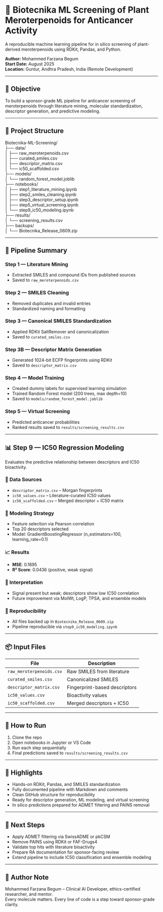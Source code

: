 # 🧬 Biotecnika ML Screening of Plant Meroterpenoids for Anticancer Activity  
A reproducible machine learning pipeline for in silico screening of plant-derived meroterpenoids using RDKit, Pandas, and Python.

**Author:** Mohammed Farzana Begum  
**Start Date:** August 2025  
**Location:** Guntur, Andhra Pradesh, India (Remote Development)

---

## 🎯 Objective  
To build a sponsor-grade ML pipeline for anticancer screening of meroterpenoids through literature mining, molecular standardization, descriptor generation, and predictive modeling.

---

## 📁 Project Structure

Biotecnika-ML-Screening/  
├── data/  
│   ├── raw_meroterpenoids.csv  
│   ├── curated_smiles.csv  
│   ├── descriptor_matrix.csv  
│   └── ic50_scaffolded.csv  
├── models/  
│   └── random_forest_model.joblib  
├── notebooks/  
│   ├── step1_literature_mining.ipynb  
│   ├── step2_smiles_cleaning.ipynb  
│   ├── step3_descriptor_setup.ipynb  
│   ├── step5_virtual_screening.ipynb  
│   └── step9_ic50_modeling.ipynb  
├── results/  
│   └── screening_results.csv  
├── backups/  
│   └── Biotecnika_Release_0609.zip  

---

## 🧪 Pipeline Summary

### Step 1 — Literature Mining  
- Extracted SMILES and compound IDs from published sources  
- Saved to `raw_meroterpenoids.csv`

### Step 2 — SMILES Cleaning  
- Removed duplicates and invalid entries  
- Standardized naming and formatting

### Step 3 — Canonical SMILES Standardization  
- Applied RDKit SaltRemover and canonicalization  
- Saved to `curated_smiles.csv`

### Step 3B — Descriptor Matrix Generation  
- Generated 1024-bit ECFP fingerprints using RDKit  
- Saved to `descriptor_matrix.csv`

### Step 4 — Model Training  
- Created dummy labels for supervised learning simulation  
- Trained Random Forest model (200 trees, max depth=10)  
- Saved to `models/random_forest_model.joblib`

### Step 5 — Virtual Screening  
- Predicted anticancer probabilities  
- Ranked results saved to `results/screening_results.csv`

---

## 📊 Step 9 — IC50 Regression Modeling

Evaluates the predictive relationship between descriptors and IC50 bioactivity.

### 🔬 Data Sources
- `descriptor_matrix.csv` – Morgan fingerprints  
- `ic50_values.csv` – Literature-curated IC50 values  
- `ic50_scaffolded.csv` – Merged descriptor + IC50 matrix

### 🧠 Modeling Strategy
- Feature selection via Pearson correlation  
- Top 20 descriptors selected  
- Model: GradientBoostingRegressor (n_estimators=100, learning_rate=0.1)

### 📈 Results
- **MSE**: 0.1895  
- **R² Score**: 0.0436 (positive, weak signal)

### 🧪 Interpretation
- Signal present but weak; descriptors show low IC50 correlation  
- Future improvement via MolWt, LogP, TPSA, and ensemble models

### 🔐 Reproducibility
- All files backed up in `Biotecnika_Release_0609.zip`  
- Pipeline reproducible via `step9_ic50_modeling.ipynb`

---

## 📦 Input Files

| File | Description |
|------|-------------|
| `raw_meroterpenoids.csv` | Raw SMILES from literature |
| `curated_smiles.csv` | Canonicalized SMILES |
| `descriptor_matrix.csv` | Fingerprint-based descriptors |
| `ic50_values.csv` | Bioactivity values |
| `ic50_scaffolded.csv` | Merged descriptors + IC50 |

---

## 🔧 How to Run

1. Clone the repo  
2. Open notebooks in Jupyter or VS Code  
3. Run each step sequentially  
4. Final predictions saved to `results/screening_results.csv`

---

## 💼 Highlights

- Hands-on RDKit, Pandas, and SMILES standardization  
- Fully documented pipeline with Markdown and comments  
- Clean GitHub structure for reproducibility  
- Ready for descriptor generation, ML modeling, and virtual screening  
- In silico predictions prepared for ADMET filtering and PAINS removal

---

## 🚀 Next Steps

- Apply ADMET filtering via SwissADME or pkCSM  
- Remove PAINS using RDKit or FAF-Drugs4  
- Validate top hits with literature bioactivity  
- Prepare RA documentation for sponsor-facing review  
- Extend pipeline to include IC50 classification and ensemble modeling

---

## 💚 Author Note

Mohammed Farzana Begum – Clinical AI Developer, ethics-certified researcher, and mentor.    
Every molecule matters. Every line of code is a step toward sponsor-grade clarity.
